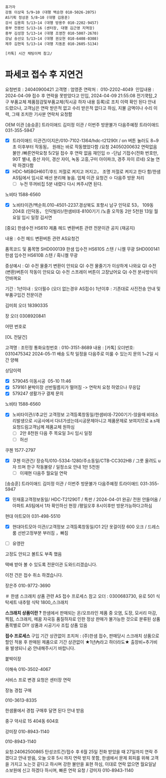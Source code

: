 ```
휴가자
강동 이상욱 5/9~10 (대행 백승현 010-5026-2075)
AS기획 정상훈 5/8~10 (대행 김용훈)
강서 김용희 5/13~14 (대행 방용주 010-2202-9457)
중부 전용빈 5/13~16 (센터장, 대행 김근영 지역장)
중부 김성창 5/13~14 (대행 조영찬 010-5007-2670)
강남 송선오 5/13~14 (대행 권오현 010-6408-0308)
제주 김현욱 5/13~14 (대행 지동훈 010-2605-5134)
```

```
[카톡] 시간 채팅이력 참고/
```

 # 파세코 접수 후 지연건 

요청번호 : 24040900421
고객명 : 엄영준
연락처 :  010-2202-4049 
인입내용 :  2024-04-09 접수 후 연락을 못받았다고 인입, 
2024-04-09 21:55:08	전기쿡탑_2구	부품교체	제품점검및부품교체(직시공 하자 내용 등록)로 조치 이력 확인 된다 안내 드렸으나, 고객님은 연락 받은적 없고 수리 받은적 없다고 하심, 지불 금액이나 수리 이력, 그때 조치한 기사분 연락처 요청함


OEM 이관 
[송승훈] 트라이애드 김미정 이관 / 이번주 방문불가 다음주예정
트라이애드 031-355-5947
- [x] 트라이애드 이관건/이지은/010-7102-1364/hdc-t21290t / on 버튼 눌러도 8~9초 이후부터 작동됨， 원래는 바로 작동했었다함 /요청 24050200632 연락없음 불만 /빠른연락요청 5/2일 접수 후 연락 없음 재인입 ㅁ -단납 기접수(전화 번호만, 90T 별내, 중산 자이, 경산 자이, 녹동 고흥,구미 아이파크, 경주 자이 르네) 오늘 연락 하겠다함
- [x] HDC-MSBGH60T/후드 저절로 켜지고 꺼지고， 조명 저절로 켜지고 한다 함/한샘AS팀에서 임시로 배선 분리해 놓음. 업체 이관 요청건 ㅇ 다음주 방문 처리
  - [ ] 누전 뚜꺼비집 5분 내렸다 다시 켜주시면 된다. 

노비타 1588-6560
- [x] 노비타이관/백순희.010-4501-2237.경상북도 포항시 남구 인덕로 53， 109동 204호 (인덕동， 인덕빌라)/한샘비데-8100기기   /노즐 오작동
2만 5천원 13일 월요일 임시 일정
김서연

[중요] 한샘수전 HS610 제품 헤드 변환버튼 관련 전문이관 공지 (재공지) 

내용 : 수전 헤드 변환버튼 관련 AS요청건 

품목코드 및 품목명 
SHD000139 한샘 입수전 HS610S 스텐 / 니켈 무광 
SHD000141 한샘 입수전 HS610B 스텐 / 흑니켈 무광 

증상예시 : 
Q) 수전 물줄기 변환이 안되요 
Q) 수전 물줄기가 이상하게 나와요 
Q) 수전 (변환)버튼이 작동이 안되요 
Q) 수전 스프레이 버튼이 고장났어요 
Q) 수전 분사방식이 안바껴요 

기간 : 
1년이내 : 오더필수 (오더 없는경우 AS접수) 
1년이후 : 기존대로 사진전송 안내 및 부품구입건 전문이관


김미희 오더 18390335

장 오더 0308920841

어떤 번호로


[OL 전달건]

고객명 : 조민정
통화요청번호 : 010-3151-8689
내용 : [카톡] 오더번호: 0310475342 2024-05-11 배송 도착 일정을 다음주로 미룰 수 있는지 문의
1~2일 시간 양해

상담이력
- [x] 579045 이동시공  05-10 11:46
- [x] 579161 붇박이장 선반필름지가 떨어짐 -> 연락처 요청 하였으나 무응답
- [x] 579247 생활가구 결제 문의 

노비타 1588-6560
- [x] 노비타이관//추교인 고객정보 고객등록창동일/한샘비데-7200기기-앉을때 비데소리발생으로 시공사에서 다녀가셨는데시공문제아니고 제품문제로 보여지므로 a.s재요청드림고객님께 제품교체 원하심
  - [ ] 2만 8천원 다음 주 목요일 3시 임시 일정
  - [ ] 허선

쿠첸 1577-2797
- [x] 쿠첸 이관건/ 장승직/010-5334-1280/주소동일/CTB-CC302HB / 그릇 올려도 u자 뜨며 한구 작동불량 / 일정소요 안내 1만 5천원
  - [ ] 이재현 다음주 월요일 연락

[송승훈] 트라이애드 김미정 이관 / 이번주 방문불가 다음주예정
트라이애드 031-355-5947
- [x] 민재홍고객정보동일/ HDC-T21290T / 특판 / 2024-04-01 완공/ 전원 안들어옴 / 아파트 AS팀에서 1차 확인하신 현장 /평일오후 8시이후만 방문가능하다고하심

현대 아트모아 031-498-5510
- [x] 현대아트모아  이관//고객정보 고객등록창동일/O1 2단 옷걸이장 600 오크 /  드레스룸 선반고정부분 부러짐 ，빠짐
- [ ] 유영란


고정도 안되고 볼트도 부족 했음

택배 받아 볼 수 있도록 전문이관 도와드리겠습니다.

이전 건은 접수 취소 하겠습니다.


장은주 010-9772-3690


＃ 한샘 스크래치 상품 관련 AS 접수 프로세스 참고 오더 : 0300683730, 유로 501 식탁세트 내추럴 식탁 1800_스크래치 

**스크래치 상품이란 ?** 
한샘에서 판매되는 온/오프라인 제품 중 오염, 도장, 모서리 마감, 찍힘, 스크래치, 메꿈 자국등 품질하자로 인한 정상 판매가 불가능한 것으로 분류된 상품 
품목별로 DIY 상품과 시공기사 조립 상품 있음 

**접수 프로세스** 
구입 기간 상관없이 조치처 : (주)한샘 접수, 판매당시 스크래치 상품으로 할인 적용 후 판매된 제품으로 기간 상관없이 ★1년內라고 하더라도★ 출장비+추가비용 발생되니 必 안내해주시기 바랍니다.

붙박이장 

이해숙 010-3502-4067


서비스 프로 변경 요청은 센터장 연락

장농 경첩 구매 

010-3613-8335

한샘몰에서 경첩 구매후 달면 된다 안내 받음

중구 약사로 15 404동 604호




강미장 010-8943-1140

010-8943-1140


요청:24062500865 탄성코트건/접수 후 6월 25일 전화 받았을 때 27일까지 연락 주겠다고 안내 받음, 오늘 오후 5시 까지 연락 받지 못함, 한샘에서 문제 회피를 위해 고객을 가지고 노는것 같다고 하시며 강한 불만을 표현 하심, 이대로 연락 없으면 월요일날 소보원에 신고 하겠다 하시며, 빠른 연락 요청 / 강미자 010-8943-1140